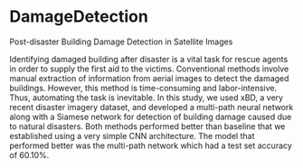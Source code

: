 # DamageDetection
Post-disaster Building Damage Detection in Satellite Images


Identifying damaged building after disaster is a vital task for rescue agents in order to supply the first aid to the victims. Conventional methods involve manual extraction of information from aerial images to detect the damaged buildings. However, this method is time-consuming and labor-intensive. Thus, automating the task is inevitable. In this study, we used xBD, a very recent disaster imagery dataset, and developed a multi-path neural network along with a Siamese network for detection of building damage caused due to natural disasters. Both methods performed better than baseline that we established using a very simple CNN architecture. The model that performed better was the multi-path network which had a test set accuracy of 60.10%.
